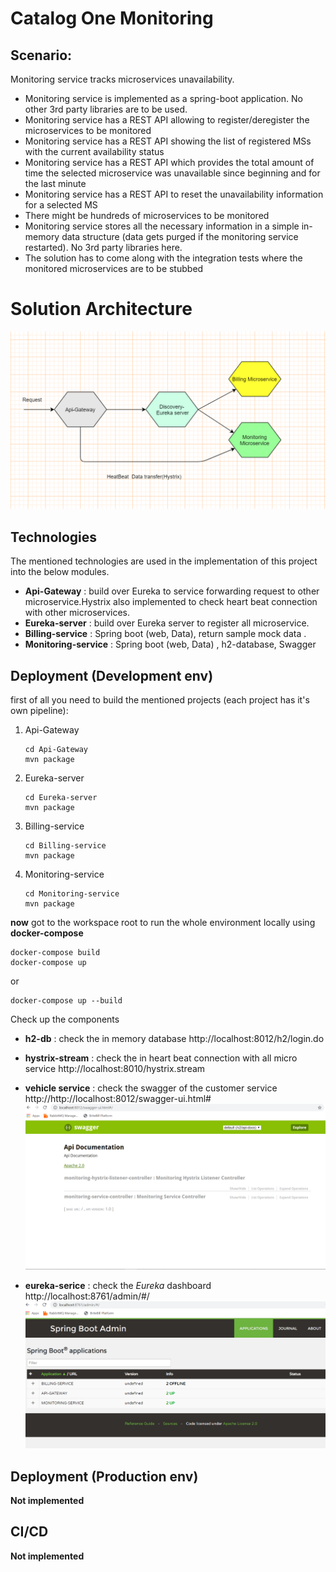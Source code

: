 # Catalog One Monitoring

## Scenario:
Monitoring service tracks microservices unavailability.
- Monitoring service is implemented as a spring-boot application. No other 3rd party libraries are to be used.
- Monitoring service has a REST API allowing to register/deregister the microservices to be monitored
- Monitoring service has a REST API showing the list of registered MSs with the current availability status
- Monitoring service has a REST API which provides the total amount of time the selected microservice was unavailable since beginning and for the last minute
- Monitoring service has a REST API to reset the unavailability information for a selected MS
- There might be hundreds of microservices to be monitored
- Monitoring service stores all the necessary information in a simple in-memory data structure (data gets purged if the monitoring service restarted). No 3rd party libraries here.
- The solution has to come along with the integration tests where the monitored microservices are to be stubbed

# Solution Architecture


![Alt text](images/architecture.png?raw=true "Micoservice architecture")

## Technologies


The mentioned technologies are used in the implementation of this project into the below modules.
- **Api-Gateway** : build over Eureka to service forwarding request to other microservice.Hystrix also implemented to check heart beat connection with other microservices.
- **Eureka-server** : build over Eureka server to register all microservice. 
- **Billing-service** : Spring boot (web, Data), return sample mock data .
- **Monitoring-service** :  Spring boot (web, Data) , h2-database, Swagger 

## Deployment (Development env)

first of all you need to build the mentioned projects (each project has it's own pipeline):

1. Api-Gateway
   ```shell
   cd Api-Gateway
   mvn package
   ```
2. Eureka-server
   ```shell
   cd Eureka-server
   mvn package
   ```
3. Billing-service
   ```shell
   cd Billing-service
   mvn package
   ```
4. Monitoring-service
   ```shell
   cd Monitoring-service
   mvn package
   ```
   
 **now** got to the workspace root to run the whole environment locally using **docker-compose**
 ```shell
 docker-compose build
 docker-compose up
 ```
 or 
 
 ```shell
 docker-compose up --build
 ```
 
 Check up the components
 
  
 - **h2-db** : check the in memory database  http://localhost:8012/h2/login.do
 
 - **hystrix-stream** : check the in heart beat connection with all micro service  http://localhost:8010/hystrix.stream
 
 - **vehicle service** : check the swagger of the customer service  http://http://localhost:8012/swagger-ui.html#
   ![Alt text](images/swagger.png?raw=true "Monitoring's API swagger")
 - **eureka-serice** : check the *Eureka* dashboard http://localhost:8761/admin/#/
   ![Alt text](images/AdminMonitoring.png?raw=true "Eureka dashboard ")
## Deployment (Production env)
 **Not implemented**


## CI/CD
 
**Not implemented**

  

 
 
 
 










